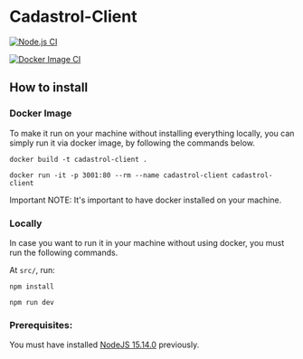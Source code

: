 # Cadastrol-Client

[![Node.js CI](https://github.com/BureauTech/Cadastrol-Client/actions/workflows/node.js.yml/badge.svg)](https://github.com/BureauTech/Cadastrol-Client/actions/workflows/node.js.yml)

[![Docker Image CI](https://github.com/BureauTech/Cadastrol-Client/actions/workflows/docker-image.yml/badge.svg)](https://github.com/BureauTech/Cadastrol-Client/actions/workflows/docker-image.yml)

## How to install

### Docker Image

To make it run on your machine without installing everything locally, you can simply run it via docker image, by following the commands below.

```docker build -t cadastrol-client .```

```docker run -it -p 3001:80 --rm --name cadastrol-client cadastrol-client ```

Important NOTE: It's important to have docker installed on your machine.

### Locally

In case you want to run it in your machine without using docker, you must run the following commands.

At `src/`, run:

```npm install```

```npm run dev```

### Prerequisites:

You must have installed [NodeJS 15.14.0](https://nodejs.org/download/release/v15.14.0/) previously.